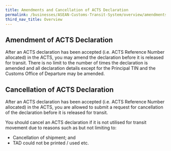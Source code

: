 ```yaml
---
title: Amendments and Cancellation of ACTS Declaration
permalink: /businesses/ASEAN-Customs-Transit-System/overview/amendments-and-cancellation-of-ACTS-declaration
third_nav_title: Overview
---
```


## Amendment of ACTS Declaration
After an ACTS declaration has been accepted (i.e. ACTS Reference Number allocated) in the ACTS, you may amend the declaration before it is released for transit. There is no limit to the number of times the declaration is amended and all declaration details except for the Principal TIN and the Customs Office of Departure may be amended.

## Cancellation of ACTS Declaration 
After an ACTS declaration has been accepted (i.e. ACTS Reference Number allocated) in the ACTS, you are allowed to submit a request for cancellation of the declaration before it is released for transit.

You should cancel an ACTS declaration if it is not utilised for transit movement due to reasons such as but not limiting to:
  - Cancellation of shipment; and 
  - TAD could not be printed / used etc.


